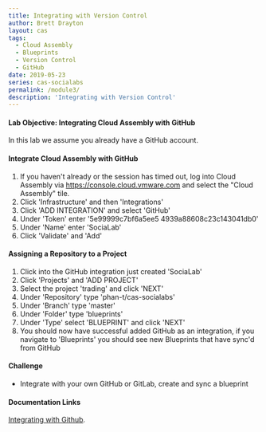 ```yaml
---
title: Integrating with Version Control
author: Brett Drayton
layout: cas
tags:
  - Cloud Assembly
  - Blueprints
  - Version Control
  - GitHub
date: 2019-05-23
series: cas-socialabs
permalink: /module3/
description: 'Integrating with Version Control'
---
```


#### Lab Objective: Integrating Cloud Assembly with GitHub

In this lab we assume you already have a GitHub account.

#### Integrate Cloud Assembly with GitHub

1.  If you haven't already or the session has timed out, log into Cloud Assembly via <https://console.cloud.vmware.com> and select the "Cloud Assembly" tile.
2.  Click 'Infrastructure' and then 'Integrations'
3.  Click 'ADD INTEGRATION' and select 'GitHub'
4.  Under 'Token' enter '5e99999c7bf6a5ee5   4939a88608c23c143041db0'
5.  Under 'Name' enter 'SociaLab'
6.  Click 'Validate' and 'Add'

#### Assigning a Repository to a Project

1.  Click into the GitHub integration just created 'SociaLab'
2.  Click 'Projects' and 'ADD PROJECT'
3.  Select the project 'trading' and click 'NEXT'
4.  Under 'Repository' type 'phan-t/cas-socialabs'
5.  Under 'Branch' type 'master'
6.  Under 'Folder' type 'blueprints'
7.  Under 'Type' select 'BLUEPRINT' and click 'NEXT'
8.  You should now have successful added GitHub as an integration, if you navigate to 'Blueprints' you should see new Blueprints that have sync'd from GitHub

#### Challenge
- Integrate with your own GitHub or GitLab, create and sync a blueprint

#### Documentation Links
[Integrating with Github](https://docs.vmware.com/en/VMware-Cloud-Assembly/services/Using-and-Managing/GUID-86778362-8C3B-4276-9F83-33E320EC960E.html).
